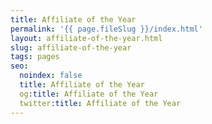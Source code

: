 ```yaml
---
title: Affiliate of the Year
permalink: '{{ page.fileSlug }}/index.html'
layout: affiliate-of-the-year.html
slug: affiliate-of-the-year
tags: pages
seo:
  noindex: false
  title: Affiliate of the Year
  og:title: Affiliate of the Year
  twitter:title: Affiliate of the Year
---
```



